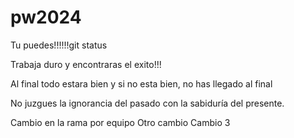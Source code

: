 # pw2024


Tu puedes!!!!!!git status

Trabaja duro y encontraras el exito!!!



Al final todo estara bien y si no esta bien, no has llegado al final

No juzgues la ignorancia del pasado con la sabiduría del presente.

Cambio en la rama por equipo
Otro cambio
Cambio 3